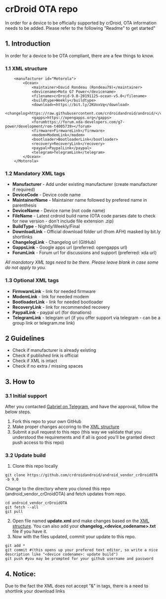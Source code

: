 # crDroid OTA repo
In order for a device to be officially supported by crDroid, OTA information needs to be added.
Please refer to the following "Readme" to get started"

## 1. Introduction ##
In order for a device to be OTA compliant, there are a few things to know. 

### 1.1 XML structure ###
```
    <manufacturer id="Motorola">
        <Ocean>
            <maintainer>David Rondeau (Rondeau79)</maintainer>
            <devicename>Moto G7 Power</devicename>
            <filename>crDroid-9.0-20191125-ocean-v5.0</filename>
            <buildtype>Weekly</buildtype>
            <download><https://bit.ly/2KUoxVq</download>
            <changelog>https://raw.githubusercontent.com/crdroidandroid/android/</changelog>
            <gapps>https://opengapps.org</gapps>
            <forumhttps://forum.xda-developers.com/g7-power/development/rom-t4005739></forum>
            <firmware>FirmwareLink</firmware>
            <modem>ModemLink</modem>
            <bootloader>BootloaderLink</bootloader>
            <recovery>RecoveryLink</recovery>
            <paypal>PaypalLink</paypal>
            <telegram>TelegramLink</telegram>
        </Ocean>
    </Motorola>
```

### 1.2 Mandatory XML tags ###
* **Manufacturer** - Add under existing manufacturer (create manufacturer if required)
* **DeviceCode** - Device code name
* **MaintainerName** - Maintainer name followed by prefered name in parenthesis
* **DeviceName** - Device name (not code name)
* **FileName** - Latest crdroid build name (OTA code parses date to check for new version - don't include file extension .zip)
* **BuildType** - Nightly/Weekly/Final
* **DownloadLink** - Official download folder url (from AFH) masked by bit.ly shortlinks
* **ChangelogLink** - Changelog url (GitHub)
* **GappsLink** - Google apps url (preferred: opengapps url)
* **ForumLink** - Forum url for discussions and support (preferred: xda url)

*All mandatory XML tags need to be there. Please leave blank in case some do not apply to you.*

### 1.3 Optional XML tags ###
* **FirmwareLink** - link for needed firmware
* **ModemLink** - link for needed modem
* **BootloaderLink** - link for needed bootloader
* **RecoveryLink** - link for recommended recovery
* **PaypalLink** - paypal url (for donations)
* **TelegramLink** - telegram url (if you offer support via telegram - can be a group link or telegram.me link)

## 2 Guidelines ##
* Check if manufacturer is already existing
* Check if published link is official
* Check if XML is intact
* Check if no extra / missing spaces  

## 3. How to ##
### 3.1 Initial support ###
After you contacted [Gabriel on Telegram](https://telegram.me/gwolf2u), and have the approval, follow the below steps.
1. Fork this repo to your own GitHub 
2. Make proper changes accoring to the [XML structure](https://github.com/crdroidandroid/android_vendor_crDroidOTA/blob/9.0/README.md#xml-structure) 
3. Submit a pull request to this repo (this way we validate that you understood the requirements and if all is good you'll be granted direct push access to this repo)

### 3.2 Update build ###
1. Clone this repo locally
```
git clone https://github.com/crdroidandroid/android_vendor_crDroidOTA -b 9.0
```
Change to the directory where you cloned this repo (android_vendor_crDroidOTA) and fetch updates from repo.
```
cd android_vendor_crDroidOTA
git fetch --all
git pull
```
2. Open file named **update.xml** and make changes based on the [XML structure](https://github.com/crdroidandroid/android_vendor_crDroidOTA#xml-structure). You can also add your **changelog_<device_codename>.txt** file if you have it.
3. Now with the files updated, commit your update to this repo.
```
git add *
git commit #(this opens up your prefered text editor, so write a nice description like "<device codename>: update build")
git push #you may be prompted for your github username and password
```

## 4. Notice: ##  
Due to the fact the XML does not accept "&" in tags, there is a need to shortlink your download links
